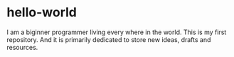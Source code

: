 # hello-world
I am a biginner programmer living every where in the world. This is my first repository. And it is primarily dedicated to store new ideas, drafts and resources.
